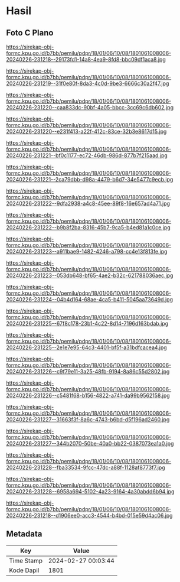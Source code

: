 # Hasil

## Foto C Plano

https://sirekap-obj-formc.kpu.go.id/b7bb/pemilu/pdpr/18/01/06/10/08/1801061008006-20240226-231218--29173fd1-14a8-4ea9-8fd8-bbc09df1aca8.jpg

https://sirekap-obj-formc.kpu.go.id/b7bb/pemilu/pdpr/18/01/06/10/08/1801061008006-20240226-231219--31f0e80f-8da3-4c0d-9be3-6666c30a2f47.jpg

https://sirekap-obj-formc.kpu.go.id/b7bb/pemilu/pdpr/18/01/06/10/08/1801061008006-20240226-231220--caa833dc-90bf-4a05-bbcc-3cc69c6db602.jpg

https://sirekap-obj-formc.kpu.go.id/b7bb/pemilu/pdpr/18/01/06/10/08/1801061008006-20240226-231220--e231f413-a22f-412c-83ce-32b3e8617d15.jpg

https://sirekap-obj-formc.kpu.go.id/b7bb/pemilu/pdpr/18/01/06/10/08/1801061008006-20240226-231221--bf0c1177-ec72-46db-986d-877b7f215aad.jpg

https://sirekap-obj-formc.kpu.go.id/b7bb/pemilu/pdpr/18/01/06/10/08/1801061008006-20240226-231221--2ca79dbb-d98a-4479-b6d7-34e5477c9ecb.jpg

https://sirekap-obj-formc.kpu.go.id/b7bb/pemilu/pdpr/18/01/06/10/08/1801061008006-20240226-231222--9dfa2938-a4c8-45ee-89f8-16e657ad4a71.jpg

https://sirekap-obj-formc.kpu.go.id/b7bb/pemilu/pdpr/18/01/06/10/08/1801061008006-20240226-231222--b9b8f2ba-8316-45b7-9ca5-b4ed81a1c0ce.jpg

https://sirekap-obj-formc.kpu.go.id/b7bb/pemilu/pdpr/18/01/06/10/08/1801061008006-20240226-231223--a911bae9-1482-4246-a798-cc4e13f813fe.jpg

https://sirekap-obj-formc.kpu.go.id/b7bb/pemilu/pdpr/18/01/06/10/08/1801061008006-20240226-231223--053db648-bf65-4ae2-b32c-621788036aec.jpg

https://sirekap-obj-formc.kpu.go.id/b7bb/pemilu/pdpr/18/01/06/10/08/1801061008006-20240226-231224--04b4d164-68ae-4ca5-b411-5045aa73649d.jpg

https://sirekap-obj-formc.kpu.go.id/b7bb/pemilu/pdpr/18/01/06/10/08/1801061008006-20240226-231225--67f8c178-23b1-4c22-8d14-7196d163bdab.jpg

https://sirekap-obj-formc.kpu.go.id/b7bb/pemilu/pdpr/18/01/06/10/08/1801061008006-20240226-231225--2e1e7e95-64c3-4401-bf5f-a31bdfcacea4.jpg

https://sirekap-obj-formc.kpu.go.id/b7bb/pemilu/pdpr/18/01/06/10/08/1801061008006-20240226-231226--c9f79e11-3a25-48fb-9194-8a86c55d2802.jpg

https://sirekap-obj-formc.kpu.go.id/b7bb/pemilu/pdpr/18/01/06/10/08/1801061008006-20240226-231226--c5481f68-b156-4822-a741-da99b9562158.jpg

https://sirekap-obj-formc.kpu.go.id/b7bb/pemilu/pdpr/18/01/06/10/08/1801061008006-20240226-231227--31663f3f-8a6c-4743-b6bd-d5f196ad2460.jpg

https://sirekap-obj-formc.kpu.go.id/b7bb/pemilu/pdpr/18/01/06/10/08/1801061008006-20240226-231227--344b2070-50be-40a0-bb22-0387073ea1a0.jpg

https://sirekap-obj-formc.kpu.go.id/b7bb/pemilu/pdpr/18/01/06/10/08/1801061008006-20240226-231228--fba33534-9fcc-47dc-a88f-1128af8773f7.jpg

https://sirekap-obj-formc.kpu.go.id/b7bb/pemilu/pdpr/18/01/06/10/08/1801061008006-20240226-231228--6958a694-5102-4a23-9164-4a30abdd6b94.jpg

https://sirekap-obj-formc.kpu.go.id/b7bb/pemilu/pdpr/18/01/06/10/08/1801061008006-20240226-231218--d1906ee0-acc3-4544-b4bd-015e59d4ac06.jpg


## Metadata

| Key        | Value               |
| ---------- | ------------------- |
| Time Stamp | 2024-02-27 00:03:44 |
| Kode Dapil | 1801                |



